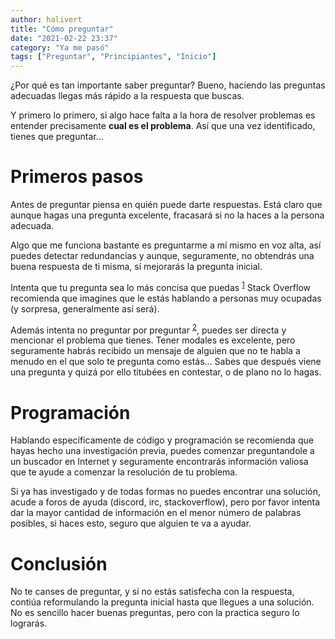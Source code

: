 ```yaml
---
author: halivert
title: "Cómo preguntar"
date: "2021-02-22 23:37"
category: "Ya me pasó"
tags: ["Preguntar", "Principiantes", "Inicio"]
---
```


¿Por qué es tan importante saber preguntar? Bueno, haciendo las preguntas
adecuadas llegas más rápido a la respuesta que buscas.

Y primero lo primero, si algo hace falta a la hora de resolver problemas es
entender precisamente **cual es el problema**. Así que una vez identificado,
tienes que preguntar...

<!-- Seguir leyendo -->

# Primeros pasos

Antes de preguntar piensa en quién puede darte respuestas. Está claro que
aunque hagas una pregunta excelente, fracasará si no la haces a la persona
adecuada.

Algo que me funciona bastante es preguntarme a mí mismo en voz alta, así puedes
detectar redundancias y aunque, seguramente, no obtendrás una buena respuesta de
ti misma, sí mejorarás la pregunta inicial.

Intenta que tu pregunta sea lo más concisa que puedas <sup
class="ref">[1][]</sup> Stack Overflow recomienda que imagines que le estás
hablando a personas muy ocupadas (y sorpresa, generalmente así será).

Además intenta no preguntar por preguntar <sup class="ref">[2][]</sup>, puedes
ser directa y mencionar el problema que tienes. Tener modales es excelente, pero
seguramente habrás recibido un mensaje de alguien que no te habla a menudo en el
que solo te pregunta como estás... Sabes que después viene una pregunta y quizá
por ello titubées en contestar, o de plano no lo hagas.

# Programación

Hablando específicamente de código y programación se recomienda que hayas hecho
una investigación previa, puedes comenzar preguntandole a un buscador en
Internet y seguramente encontrarás información valiosa que te ayude a comenzar
la resolución de tu problema.

Si ya has investigado y de todas formas no puedes encontrar una solución, acude
a foros de ayuda (discord, irc, stackoverflow), pero por favor intenta dar la
mayor cantidad de información en el menor número de palabras posibles, si haces
esto, seguro que alguien te va a ayudar.

# Conclusión

No te canses de preguntar, y si no estás satisfecha con la respuesta, contiúa
reformulando la pregunta inicial hasta que llegues a una solución. No es
sencillo hacer buenas preguntas, pero con la practica seguro lo lograrás.

[1]: https://stackoverflow.com/help/how-to-ask
[2]: https://dontasktoask.com/

